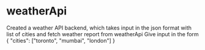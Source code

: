 # weatherApi
Created a weather API backend, which takes input in the json format with list of cities and fetch weather report from weatherApi
Give input in the form 
{
  "cities": ["toronto", "mumbai", "london"]
}
